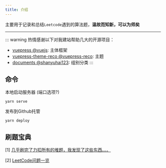```yaml
---
title: 介绍
---
```


主要用于记录和总结`Leetcode`遇到的算法题，**温故而知新，可以为师矣**

---


::: warning
热情感谢以下对我建站帮助几大的开源项目：
- [vuepress @vuejs](https://github.com/vuejs/vuepress): 主体框架
- [vuepress-theme-reco @vuepress-reco](https://github.com/vuepress-reco/vuepress-theme-reco): 主题
- [documents @shanyuhai123](https://github.com/shanyuhai123/documents): 组别分类
:::



## 命令

本地启动服务器 (端口选项?)

```
yarn serve   
```

发布到Github托管
```
yarn deploy
```

## 刷题宝典

[1] [几乎刷完了力扣所有的堆题，我发现了这些东西。。。](https://lucifer.ren/blog/)

[2] [LeetCode问题一览](https://leetcode.jp/problems.php)